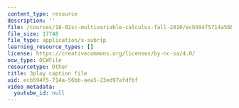```yaml
---
content_type: resource
description: ''
file: /courses/18-02sc-multivariable-calculus-fall-2010/ecb594f5714a56bbaea523ed97afdfbf_U91touR6_UY.vtt
file_size: 17748
file_type: application/x-subrip
learning_resource_types: []
license: https://creativecommons.org/licenses/by-nc-sa/4.0/
ocw_type: OCWFile
resourcetype: Other
title: 3play caption file
uid: ecb594f5-714a-56bb-aea5-23ed97afdfbf
video_metadata:
  youtube_id: null
---
```

